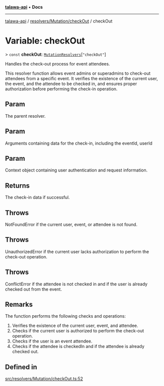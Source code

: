 [**talawa-api**](../../../../README.md) • **Docs**

***

[talawa-api](../../../../modules.md) / [resolvers/Mutation/checkOut](../README.md) / checkOut

# Variable: checkOut

\> `const` **checkOut**: [`MutationResolvers`](../../../../types/generatedGraphQLTypes/type-aliases/MutationResolvers.md)\[`"checkOut"`\]

Handles the check-out process for event attendees.

This resolver function allows event admins or superadmins to check-out attendees from a specific event.
It verifies the existence of the current user, the event, and the attendee to be checked in,
and ensures proper authorization before performing the check-in operation.

## Param

The parent resolver.

## Param

Arguments containing data for the check-in, including the eventId, userId

## Param

Context object containing user authentication and request information.

## Returns

The check-in data if successful.

## Throws

NotFoundError if the current user, event, or attendee is not found.

## Throws

UnauthorizedError if the current user lacks authorization to perform the check-out operation.

## Throws

ConflictError if the attendee is not checked in and if the user is already checked out from the event.

## Remarks

The function performs the following checks and operations:
1. Verifies the existence of the current user, event, and attendee.
2. Checks if the current user is authorized to perform the check-out operation.
3. Checks if the user is an event attendee.
4. Checks if the attendee is checkedIn and if the attendee is already checked out.

## Defined in

[src/resolvers/Mutation/checkOut.ts:52](https://github.com/PalisadoesFoundation/talawa-api/blob/92443bb6a5ff3ed66457149a509401986a82e570/src/resolvers/Mutation/checkOut.ts#L52)
